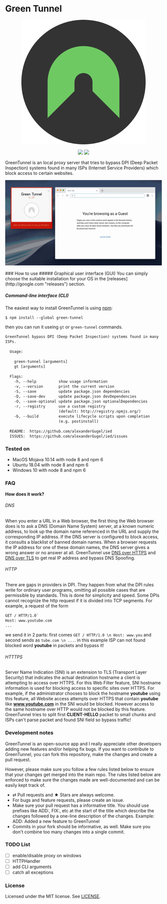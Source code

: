 # Green Tunnel
<p align="center">
    <img src="assets/logo.png" alt="green tunnel logo" width="400">
</p>
<p align="center">
    <img src="https://img.shields.io/github/license/SadeghHayeri/GreenTunnel.svg?colorB=red&style=for-the-badge"> <img src="https://img.shields.io/github/repo-size/SadeghHayeri/GreenTunnel.svg?colorB=blue&style=for-the-badge">
</p>
GreenTunnel is an local proxy server that tries to bypass DPI (Deep Packet Inspection) systems found in many ISPs (Internet Service Providers) which block access to certain websites.
<p align="center">
    <img src="assets/demo.gif" alt="green tunnel demo" width="600">
</p>
### How to use
##### Graphical user interface (GUI)
You can simply choose the suitable installation for your OS in the [releases](http://google.com "releases") section.

##### Command-line interface (CLI)
The easiest way to install GreenTunnel is using [npm](https://www.npmjs.org/ "npm"):
```
$ npm install --global green-tunnel
```
then you can run it useing `gt` or `green-tunnel` commands.

```
GreenTunnel bypass DPI (Deep Packet Inspection) systems found in many ISPs.

  Usage:

    green-tunnel [arguments]
	gt [arguments]

  Flags:
    -h, --help          show usage information
    -v, --version       print the current version
    -S, --save          update package.json dependencies
    -D, --save-dev      update package.json devDependencies
    -O, --save-optional update package.json optionalDependencies
    -r, --registry      use a custom registry
                        (default: http://registry.npmjs.org/)
    -b, --build         execute lifecycle scripts upon completion
                        (e.g. postinstall)

  README:  https://github.com/alexanderGugel/ied
  ISSUES:  https://github.com/alexanderGugel/ied/issues
```

### Tested on
- MacOS Mojava 10.14 with node 8 and npm 6
- Ubuntu 18.04 with node 8 and npm 6
- Windows 10 with node 8 and npm 6


### FAQ
**How does it work?**
###### DNS
When you enter a URL in a Web browser, the first thing the Web browser does is to ask a DNS (Domain Name System) server, at a known numeric address, to look up the domain name referenced in the URL and supply the corresponding IP address.
If the DNS server is configured to block access, it consults a blacklist of banned domain names. When a browser requests the IP address for one of these domain names, the DNS server gives a wrong answer or no answer at all.
GreenTunnel use [DNS over HTTPS](https://en.wikipedia.org/wiki/DNS_over_HTTPS "doh (DNS over HTTPS)") and [DNS over TLS](https://en.wikipedia.org/wiki/DNS_over_TLS "DNS over TLS") to get real IP address and bypass DNS Spoofing.


###### HTTP
There are gaps in providers in DPI.  They happen from what the DPI rules write for ordinary user programs, omitting all possible cases that are permissible by standards.  This is done for simplicity and speed.
Some DPIs cannot recognize the http request if it is divided into TCP segments.  For example, a request of the form

```
GET / HTTP/1.0`
Host: www.youtube.com
...
```
we send it in 2 parts: first comes `GET / HTTP/1.0 \n Host: www.you` and second sends as `tube.com \n ...`. in this example ISP can not found blocked word **youtube** in packets and bypass it!


###### HTTTPS
Server Name Indication (SNI) is an extension to TLS (Transport Layer Security) that indicates the actual destination hostname a client is attempting to access over HTTPS. For this Web Filter feature, SNI hostname information is used for blocking access to specific sites over HTTPS. For example, if the administrator chooses to block the hostname **youtube** using this feature, all Website access attempts over HTTPS that contain **youtube** like **www.youtube.com** in the SNI would be blocked. However access to the same hostname over HTTP would not be blocked by this feature. GreenTunnel tries to split first **CLIENT-HELLO** packet to small chunks and ISPs can't parse packet and found SNI field so bypass traffic!

### Development notes
GreenTunnel is an open-source app and I really appreciate other developers adding new features and/or helping fix bugs. If you want to contribute to GreenTunnel, you can fork this repository, make the changes and create a pull request.

However, please make sure you follow a few rules listed below to ensure that your changes get merged into the main repo. The rules listed below are enforced to make sure the changes made are well-documented and can be easily kept track of.

- ⇄ Pull requests and ★ Stars are always welcome.
- For bugs and feature requests, please create an issue.
- Make sure your pull request has a informative title. You should use prefixes like ADD:, FIX:, etc at the start of the title which describe the changes followed by a one-line description of the changes. Example: ADD: Added a new feature to GreenTunnel
- Commits in your fork should be informative, as well. Make sure you don't combine too many changes into a single commit.

### TODO List
- [ ] enable/disable proxy on windows
- [ ] HTTPHandler
- [ ] add CLI arguments
- [ ] catch all exceptions

### License
Licensed under the MIT license. See [LICENSE](https://github.com/SadeghHayeri/GreenTunnel/blob/master/LICENSE "LICENSE").

